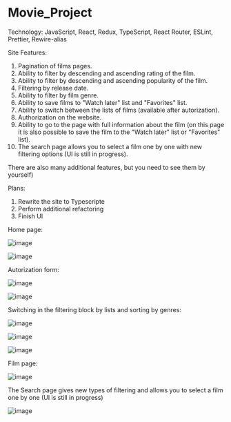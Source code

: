 # Movie_Project

Technology: JavaScript, React, Redux, TypeScript, React Router, ESLint, Prettier, Rewire-alias


Site Features:
1. Pagination of films pages.
2. Ability to filter by descending and ascending rating of the film.
3. Ability to filter by descending and ascending popularity of the film. 
4. Filtering by release date.
5. Ability to filter by film genre.
5. Ability to save films to "Watch later" list and "Favorites" list.
6. Ability to switch between the lists of films (available after autorization).
7. Authorization on the website.
8. Ability to go to the page with full information about the film (on this page it is also possible to save the film to the "Watch later" list or "Favorites" list).
9. The search page allows you to select a film one by one with new filtering options (UI is still in progress).

There are also many additional features, but you need to see them by yourself)

Plans:
1. Rewrite the site to Typescripte
2. Perform additional refactoring
3. Finish UI

Home page:

![image](https://user-images.githubusercontent.com/93431655/178475977-9e1681cf-7d86-49fe-a049-1ebe1ce115a5.png)

![image](https://user-images.githubusercontent.com/93431655/178476015-0d6666ef-70e1-47b7-8c24-771e4fd40de1.png)


Autorization form:

![image](https://user-images.githubusercontent.com/93431655/178476167-acde88bf-dd0c-4e5f-b779-1cbf4c0de34b.png)

![image](https://user-images.githubusercontent.com/93431655/178476457-a6017dc6-9c57-4c20-8e5a-88d25992245a.png)


Switching in the filtering block by lists and sorting by genres:

![image](https://user-images.githubusercontent.com/93431655/178476613-b6265df4-dbde-4578-84af-5334ee27599d.png)

![image](https://user-images.githubusercontent.com/93431655/178477706-5f511fbe-ac02-4da4-bbfb-b95a668c8add.png)

![image](https://user-images.githubusercontent.com/93431655/178480757-951abf95-8d80-4e77-ad4a-ef85b76d47a4.png)





Film page:

![image](https://user-images.githubusercontent.com/93431655/178476950-38b9bb71-f4a9-4283-b025-7d66fb206744.png)

The Search page gives new types of filtering and allows you to select a film one by one (UI is still in progress)

![image](https://user-images.githubusercontent.com/93431655/178477240-c70e3675-d2ae-45c2-bf96-d0ab71196745.png)
